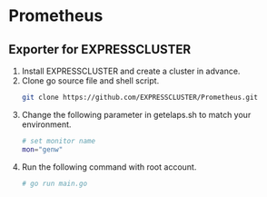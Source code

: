 # Prometheus

## Exporter for EXPRESSCLUSTER
1. Install EXPRESSCLUSTER and create a cluster in advance.
1. Clone go source file and shell script.
   ```sh
   git clone https://github.com/EXPRESSCLUSTER/Prometheus.git
   ```
1. Change the following parameter in getelaps.sh to match your environment.
   ```sh
   # set monitor name
   mon="genw" 
   ```
1. Run the following command with root account.
   ```sh
   # go run main.go
   ```
